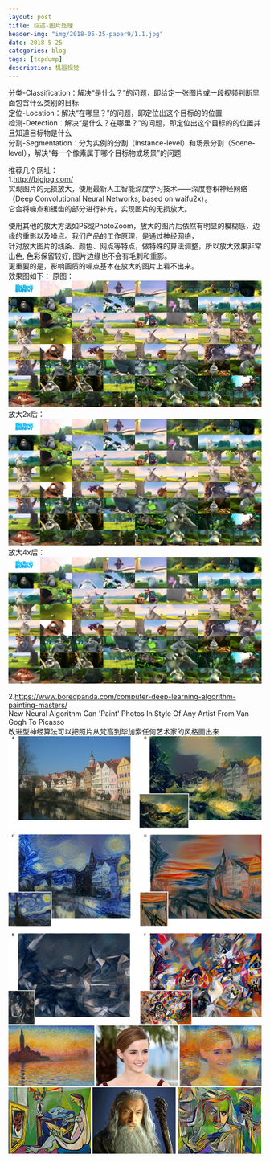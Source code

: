 ```yaml
---
layout: post
title: 综述-图片处理
header-img: "img/2018-05-25-paper9/1.1.jpg"
date: 2018-5-25
categories: blog
tags: [tcpdump]
description: 机器视觉
---
```


分类-Classification：解决“是什么？”的问题，即给定一张图片或一段视频判断里面包含什么类别的目标<br>
定位-Location：解决“在哪里？”的问题，即定位出这个目标的的位置<br>
检测-Detection：解决“是什么？在哪里？”的问题，即定位出这个目标的的位置并且知道目标物是什么<br>
分割-Segmentation：分为实例的分割（Instance-level）和场景分割（Scene-level），解决“每一个像素属于哪个目标物或场景”的问题<br>

推荐几个网址：<br>
1.http://bigjpg.com/<br>
实现图片的无损放大，使用最新人工智能深度学习技术——深度卷积神经网络（Deep Convolutional Neural Networks, based on waifu2x）。<br>
它会将噪点和锯齿的部分进行补充，实现图片的无损放大。<br>

使用其他的放大方法如PS或PhotoZoom，放大的图片后依然有明显的模糊感，边缘的重影以及噪点。我们产品的工作原理，是通过神经网络，<br>
针对放大图片的线条、颜色、网点等特点，做特殊的算法调整，所以放大效果非常出色, 色彩保留较好, 图片边缘也不会有毛刺和重影。<br>
更重要的是，影响画质的噪点基本在放大的图片上看不出来。<br>
效果图如下：
原图：
![](/img/2018-05-25-paper9/2.jpg)<br>
放大2x后：
![](/img/2018-05-25-paper9/2.1.jpg)<br>
放大4x后：
![](/img/2018-05-25-paper9/2.2.jpg)<br>

2.https://www.boredpanda.com/computer-deep-learning-algorithm-painting-masters/<br>
New Neural Algorithm Can 'Paint' Photos In Style Of Any Artist From Van Gogh To Picasso<br>
改进型神经算法可以把照片从梵高到毕加索任何艺术家的风格画出来<br>
![](/img/2018-05-25-paper9/3.jpg)<br>
![](/img/2018-05-25-paper9/4.jpg)<br>
![](/img/2018-05-25-paper9/5.jpg)<br>
